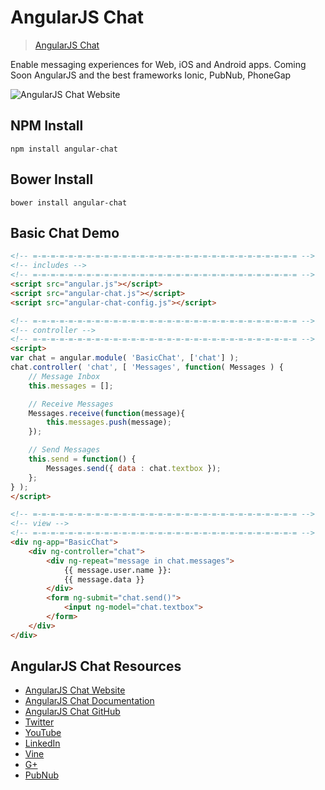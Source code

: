# AngularJS Chat

> [AngularJS Chat](http://angular.chat)

Enable messaging experiences for Web, iOS and Android apps.
Coming Soon AngularJS and the best frameworks Ionic, PubNub, PhoneGap

![AngularJS Chat Website](http://i.imgur.com/Nb6EzZB.png)

## NPM Install

```shell
npm install angular-chat
```

## Bower Install

```shell
bower install angular-chat
```

## Basic Chat Demo

```html
<!-- =-=-=-=-=-=-=-=-=-=-=-=-=-=-=-=-=-=-=-=-=-=-=-=-=-=-=-=-=-= -->
<!-- includes -->
<!-- =-=-=-=-=-=-=-=-=-=-=-=-=-=-=-=-=-=-=-=-=-=-=-=-=-=-=-=-=-= -->
<script src="angular.js"></script>
<script src="angular-chat.js"></script>
<script src="angular-chat-config.js"></script>

<!-- =-=-=-=-=-=-=-=-=-=-=-=-=-=-=-=-=-=-=-=-=-=-=-=-=-=-=-=-=-= -->
<!-- controller -->
<!-- =-=-=-=-=-=-=-=-=-=-=-=-=-=-=-=-=-=-=-=-=-=-=-=-=-=-=-=-=-= -->
<script>
var chat = angular.module( 'BasicChat', ['chat'] );
chat.controller( 'chat', [ 'Messages', function( Messages ) {
    // Message Inbox
    this.messages = [];

    // Receive Messages
    Messages.receive(function(message){
        this.messages.push(message);
    });

    // Send Messages
    this.send = function() {
        Messages.send({ data : chat.textbox });
    };
} );
</script>

<!-- =-=-=-=-=-=-=-=-=-=-=-=-=-=-=-=-=-=-=-=-=-=-=-=-=-=-=-=-=-= -->
<!-- view -->
<!-- =-=-=-=-=-=-=-=-=-=-=-=-=-=-=-=-=-=-=-=-=-=-=-=-=-=-=-=-=-= -->
<div ng-app="BasicChat">
    <div ng-controller="chat">
        <div ng-repeat="message in chat.messages">
            {{ message.user.name }}:
            {{ message.data }}
        </div>
        <form ng-submit="chat.send()">
            <input ng-model="chat.textbox">
        </form>
    </div>
</div>
```


## AngularJS Chat Resources

 - [AngularJS Chat Website](http://angular.chat)
 - [AngularJS Chat Documentation](https://github.com/stephenlb/angularjs-chat/wiki/AngularJS-Chat-Module)
 - [AngularJS Chat GitHub](https://github.com/stephenlb/angularjs-chat)
 - [Twitter](https://twitter.com/stephenlb)
 - [YouTube](https://www.youtube.com/c/StephenBlum)
 - [LinkedIn](https://www.linkedin.com/in/stephenlb)
 - [Vine](https://vine.co/Stephen.Blum)
 - [G+](https://plus.google.com/+StephenBlum)
 - [PubNub](https://www.pubnub.com/)
